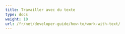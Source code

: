 ```yaml
---
title: Travailler avec du texte
type: docs
weight: 10
url: /fr/net/developer-guide/how-to/work-with-text/
---
```

